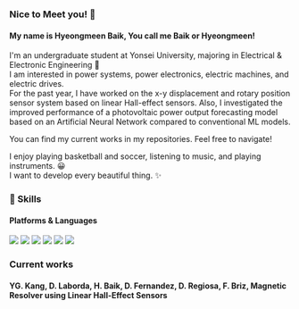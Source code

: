 ### Nice to Meet you! 👋

#### My name is Hyeongmeen Baik, You call me Baik or Hyeongmeen!

I'm an undergraduate student at Yonsei University, majoring in Electrical & Electronic Engineering 🚀  
I am interested in power systems, power electronics, electric machines, and electric drives.  
For the past year, I have worked on the x-y displacement and rotary position sensor system based on linear Hall-effect sensors.
Also, I investigated the improved performance of a photovoltaic power output forecasting model based on an Artificial Neural Network compared to conventional ML models.

You can find my current works in my repositories. Feel free to navigate!

I enjoy playing basketball and soccer, listening to music, and playing instruments. 😀  
I want to develop every beautiful thing. ✨  

### 💪 Skills
#### Platforms & Languages
<p>
  <img src="https://img.shields.io/badge/PyTorch-EE4C2C?style=flat-square&logo=PyTorch&logoColor=white"/>
  <img src="https://img.shields.io/badge/TensorFlow-FF6F00?style=flat-square&logo=TensorFlow&logoColor=black"/>
  <img src="https://img.shields.io/badge/C-A8B9CC?style=flat-square&logo=C&logoColor=black"/>
  <img src="https://img.shields.io/badge/C++-00599C?style=flat-square&logo=C&2B&logoColor=white"/>
  <img src="https://img.shields.io/badge/Python-000000?style=flat-square&logo=Python&logoColor=white"/>
  <img src="https://img.shields.io/badge/Matlab-02569B?style=flat-square&logo=gmail&logoColor=white"/>
</p>

### Current works
#### YG. Kang, D. Laborda, H. Baik, D. Fernandez, D. Regiosa, F. Briz, Magnetic Resolver using Linear Hall-Effect Sensors
   
<!--
**philbaek/philbaek** is a ✨ _special_ ✨ repository because its `README.md` (this file) appears on your GitHub profile.

Here are some ideas to get you started:

- 🔭 I’m currently working on ...
- 🌱 I’m currently learning ...
- 👯 I’m looking to collaborate on ...
- 🤔 I’m looking for help with ...
- 💬 Ask me about ...
- 📫 How to reach me: ...
- 😄 Pronouns: ...
- ⚡ Fun fact: ...
-->


   

